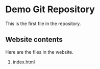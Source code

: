 # Demo Git Repository

This is the first file in the repository.

## Website contents

Here are the files in the website.

1. index.html